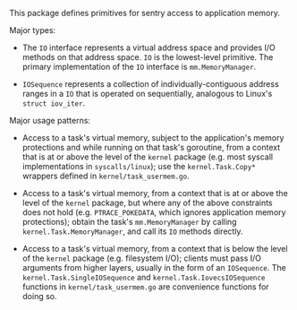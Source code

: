 This package defines primitives for sentry access to application memory.

Major types:

-   The `IO` interface represents a virtual address space and provides I/O
    methods on that address space. `IO` is the lowest-level primitive. The
    primary implementation of the `IO` interface is `mm.MemoryManager`.

-   `IOSequence` represents a collection of individually-contiguous address
    ranges in a `IO` that is operated on sequentially, analogous to Linux's
    `struct iov_iter`.

Major usage patterns:

-   Access to a task's virtual memory, subject to the application's memory
    protections and while running on that task's goroutine, from a context that
    is at or above the level of the `kernel` package (e.g. most syscall
    implementations in `syscalls/linux`); use the `kernel.Task.Copy*` wrappers
    defined in `kernel/task_usermem.go`.

-   Access to a task's virtual memory, from a context that is at or above the
    level of the `kernel` package, but where any of the above constraints does
    not hold (e.g. `PTRACE_POKEDATA`, which ignores application memory
    protections); obtain the task's `mm.MemoryManager` by calling
    `kernel.Task.MemoryManager`, and call its `IO` methods directly.

-   Access to a task's virtual memory, from a context that is below the level of
    the `kernel` package (e.g. filesystem I/O); clients must pass I/O arguments
    from higher layers, usually in the form of an `IOSequence`. The
    `kernel.Task.SingleIOSequence` and `kernel.Task.IovecsIOSequence` functions
    in `kernel/task_usermem.go` are convenience functions for doing so.
